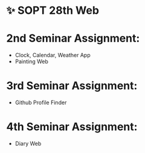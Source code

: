 # ✨ SOPT 28th Web

# 2nd Seminar Assignment:

- Clock, Calendar, Weather App
- Painting Web

# 3rd Seminar Assignment:

- Github Profile Finder

# 4th Seminar Assignment:

- Diary Web

